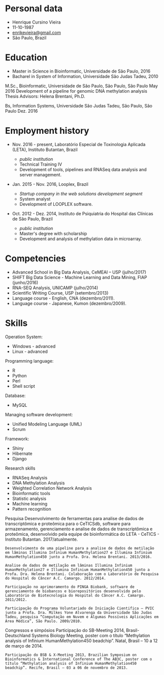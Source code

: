
# Personal data

- Henrique Cursino Vieira
- 11-10-1987
- enrikevieira@gmail.com
- São Paulo, Brazil

# Education

- Master in Science in Bioinformatic, Universidade de São Paulo, 2016
- Bacharel in System of Information, Universidade São Judas Tadeu, 2010

M.Sc., Bioinformatic, Universidade de São Paulo, São Paulo, São Paulo
May 2016
Development of a pipeline for genomic DNA methylation analysis
Thesis Advisors: Helena Brentani, Ph.D.

Bs, Information Systems, Universidade São Judas Tadeu, São Paulo, São Paulo
Dez. 2016

# Employment history

- Nov. 2016 - present, Laboratório Especial de Toxinologia Aplicada (LETA), Instituto Butantan, Brazil
  - *public institution*
  - Technical Training IV
  - Development of tools, pipelines and RNASeq data analysis and server management.

- Jan. 2015 - Nov. 2016, Looplex, Brazil
  - *Startup company in the web solutions development segment*
  - System analyst
  - Development of LOOPLEX software.

- Oct. 2012 - Dez. 2014, Instituto de Psiquiatria do Hospital das Clínicas de São Paulo, Brazil
  - *public institution*
  - Master's degree with scholarship
  - Development and analysis of methylation data in microarray.

# Competencies

- Advanced School in Big Data Analysis, CeMEAI – USP (julho/2017)
- SHIFT Big Data Science - Machine Learning and Data Mining, FIAP (junho/2016)
- RNA-SEQ Analysis, UNICAMP (julho/2014)
- Scientific Writing Course, USP (setembro/2013)
- Language course - English, CNA (dezembro/2011).
- Language course - Japanese, Kumon (dezembro/2009).

# Skills

Operation System:
  - Windows - advanced
  - Linux - advanced

Programming language:
- R
- Python
- Perl
- Shell script

Database:
- MySQL

Managing software development:
- Unified Modeling Language (UML)
- Scrum

Framework:
- Shiny
- Hibernate
- Django

Research skills
- RNASeq Analysis
- DNA Methylation Analysis
- Weighted Correlation Network Analysis
- Bioinformatic tools
- Statistic analysis
- Machine learning
- Pattern recognition

Pesquisa
	Desenvolvimento de ferramentas para analise de dados de transcriptômica e proteômica para o CeTICSdb, software para armazenamento, gerenciamento e analise de dados de transcriptômica e proteômica, desenvolvido pela equipe de bioinformática do LETA - CeTICS - Instituto Butantan. 2017/atualmente.

	Desenvolvimento de uma pipeline para a analise de dados de metilação em lâminas Illumina Infinium HumanMethylation27 e Illumina Infinium HumanMethylation450 junto a Profa. Dra. Helena Brentani. 2013/2016.

	Analise de dados de metilação em lâminas Illumina Infinium HumanMethylation27 e Illumina Infinium HumanMethylation450 junto a Profa. Dra. Helena Brentani. Colaboração com o Laboratório de Pesquisa do Hospital do Câncer A.C. Camargo. 2012/2014.

	Participação no aprimoramento do PINGA Biobank, software de gerenciamento de biobancos e biorepositórios desenvolvido pelo Laboratório de Biotecnologia do Hospital do Câncer A.C. Camargo. 2011/2012.

	Participação do Programa Voluntariado de Iniciação Cientifica – PVIC junto a Profa. Dra. Milkes Yone Alvarenga da Universidade São Judas Tadeu, pesquisa “Computação em Nuvem e Algumas Possíveis Aplicações em Área Médica”, São Paulo. 2009/2010.
Congressos e simpósios
	Participação do SB-Meeting 2014, Brasil-Deutschland Systems Biology Meeting, poster com o título “Methylation analysis of Infinium HumanMethylation450 beadchip”. Natal, Brasil – 10 a 12 de março de 2014.

	Participação do BSB & X-Meeting 2013, Brazilian Symposium on Bioinformatics & International Conference of The AB3C, poster com o título “Methylation analysis of Infinium HumanMethylation450 beadchip”. Recife, Brasil – 03 a 06 de novembro de 2013.
